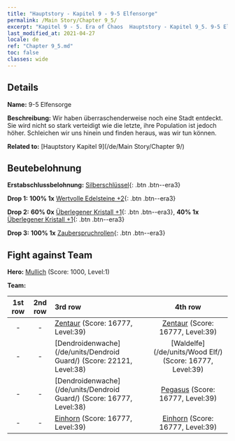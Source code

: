 ```yaml
---
title: "Hauptstory - Kapitel 9 - 9-5 Elfensorge"
permalink: /Main Story/Chapter 9_5/
excerpt: "Kapitel 9 - 5. Era of Chaos  Hauptstory - Kapitel 9_5. 9-5 Elfensorge"
last_modified_at: 2021-04-27
locale: de
ref: "Chapter 9_5.md"
toc: false
classes: wide
---
```


## Details

 **Name:** 9-5 Elfensorge

 **Beschreibung:** Wir haben überraschenderweise noch eine Stadt entdeckt. Sie wird nicht so stark verteidigt wie die letzte, ihre Population ist jedoch höher. Schleichen wir uns hinein und finden heraus, was wir tun können.

 **Related to:** [Hauptstory Kapitel 9](/de/Main Story/Chapter 9/)

## Beutebelohnung

 **Erstabschlussbelohnung:** [Silberschlüssel](/ItemsDE/con_693/){: .btn .btn--era3}

 **Drop 1:** **100% 1x** [Wertvolle Edelsteine +2](/ItemsDE/mat_30/){: .btn .btn--era3}

 **Drop 2:** **60% 0x** [Überlegener Kristall +1](/ItemsDE/mat_24/){: .btn .btn--era3}, **40% 1x** [Überlegener Kristall +1](/ItemsDE/mat_24/){: .btn .btn--era3}

 **Drop 3:** **100% 1x** [Zauberspruchrollen](/ItemsDE/con_694/){: .btn .btn--era3}


## Fight against Team
 **Hero:** [Mullich](/de/heroes/Mullich/) (Score: 1000, Level:1)

 **Team:**


  | 1st row | 2nd row | 3rd row | 4th row |
  |:----:|:----:|:----|:----:|
  | - | - | [Zentaur](/de/units/Centaur/) (Score: 16777, Level:39)  | [Zentaur](/de/units/Centaur/) (Score: 16777, Level:39)  |
  | - | - | [Dendroidenwache](/de/units/Dendroid Guard/) (Score: 22121, Level:38)  | [Waldelfe](/de/units/Wood Elf/) (Score: 16777, Level:39)  |
  | - | - | [Dendroidenwache](/de/units/Dendroid Guard/) (Score: 16777, Level:38)  | [Pegasus](/de/units/Pegasus/) (Score: 16777, Level:39)  |
  | - | - | [Einhorn](/de/units/Unicorn/) (Score: 16777, Level:39)  | [Einhorn](/de/units/Unicorn/) (Score: 16777, Level:39)  |


